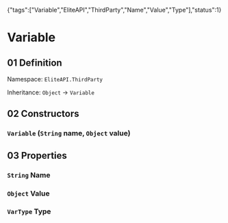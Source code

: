 {"tags":["Variable","EliteAPI","ThirdParty","Name","Value","Type"],"status":1}

# Variable

## 01 Definition

Namespace: `EliteAPI.ThirdParty`

Inheritance: `Object` → `Variable`

## 02 Constructors

### `Variable` (`String` name, `Object` value)

## 03 Properties

### `String` Name

### `Object` Value

### `VarType` Type

